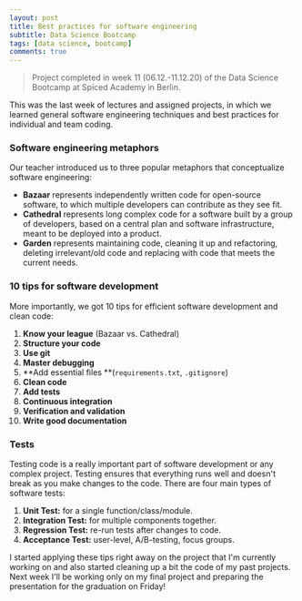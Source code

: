 ```yaml
---
layout: post
title: Best practices for software engineering
subtitle: Data Science Bootcamp
tags: [data science, bootcamp]
comments: true
---
```


>Project completed in week 11 (06.12.-11.12.20) of the Data Science Bootcamp at Spiced Academy in Berlin.

This was the last week of lectures and assigned projects, in which we learned general software engineering techniques and best practices for individual and team coding.

### Software engineering metaphors

Our teacher introduced us to three popular metaphors that conceptualize software engineering:

-   **Bazaar** represents independently written code for open-source software, to which multiple developers can contribute as they see fit.
-   **Cathedral** represents long complex code for a software built by a group of developers, based on a central plan and software infrastructure, meant to be deployed into a product.
-   **Garden** represents maintaining code, cleaning it up and refactoring, deleting irrelevant/old code and replacing with code that meets the current needs.

### 10 tips for software development

More importantly, we got 10 tips for efficient software development and clean code:

1.  **Know your league** (Bazaar vs. Cathedral)
2.  **Structure your code**
3.  **Use git**
4.  **Master debugging**
5.  **Add essential files **(`requirements.txt`, `.gitignore`)
6.  **Clean code**
7.  **Add tests**
8.  **Continuous integration**
9.  **Verification and validation**
10. **Write good documentation**

### Tests

Testing code is a really important part of software development or any complex project. Testing ensures that everything runs well and doesn't break as you make changes to the code. There are four main types of software tests:

1.  **Unit Test:** for a single function/class/module.
2.  **Integration Test:** for multiple components together.
3.  **Regression Test:** re-run tests after changes to code.
4.  **Acceptance Test:** user-level, A/B-testing, focus groups.

I started applying these tips right away on the project that I'm currently working on and also started cleaning up a bit the code of my past projects. Next week I'll be working only on my final project and preparing the presentation for the graduation on Friday!